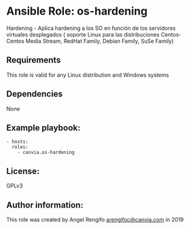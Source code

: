 # Ansible Role: os-hardening
Hardening - Aplica hardening a los SO en función de los servidores virtuales desplegados ( soporte Linux para las distribuciones Centos-Centos Media Stream, RedHat Family, Debian Family, SuSe Family)

## Requirements
This role is valid for any Linux distribution and Windows systems

## Dependencies
None

## Example playbook:
    - hosts:
      roles:
        - canvia.os-hardening

## License:
GPLv3

## Author information:
This role was created by Angel Rengifo <arengifoc@canvia.com> in 2019
